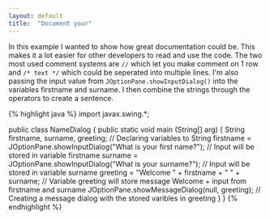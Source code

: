 ```yaml
---
layout: default
title:  "Document your"
---
```

In this example I wanted to show how great documentation could be. This makes it a lot easier for other developers to read and use the code. The two most used comment systems are `//` which let you make  comment on 1 row and `/* text */` which could be seperated into multiple lines. I'm also passing the input value from `JOptionPane.showInputDialog()` into the variables firstname and surname. I then combine the strings through the operators to create a sentence.


{% highlight java %}
import javax.swing.*;

public class NameDialog {
	public static void main (String[] arg) {
		String firstname, surname, greeting; // Declaring variables to String
		firstname = JOptionPane.showInputDialog("What is your first name?"); // Input will be stored in variable firstname
		surname = JOptionPane.showInputDialog("What is your surname?"); // Input will be stored in variable surname
		greeting = "Welcome " + firstname + " " + surname; // Variable greeting will store message Welcome + input from firstname and surname
		JOptionPane.showMessageDialog(null, greeting); // Creating a message dialog with the stored varibles in greeting
	}
}
{% endhighlight %}
